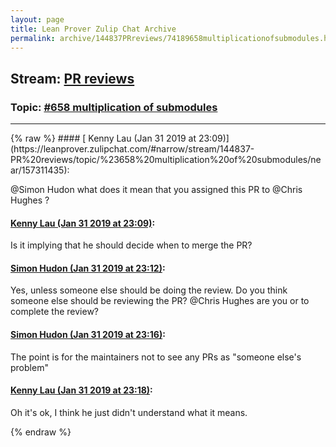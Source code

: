 ```yaml
---
layout: page
title: Lean Prover Zulip Chat Archive 
permalink: archive/144837PRreviews/74189658multiplicationofsubmodules.html
---
```


## Stream: [PR reviews](https://leanprover-community.github.io/archive/144837PRreviews/index.html)
### Topic: [#658 multiplication of submodules](https://leanprover-community.github.io/archive/144837PRreviews/74189658multiplicationofsubmodules.html)

---

<base href="https://leanprover.zulipchat.com">
{% raw %}
#### [ Kenny Lau (Jan 31 2019 at 23:09)](https://leanprover.zulipchat.com/#narrow/stream/144837-PR%20reviews/topic/%23658%20multiplication%20of%20submodules/near/157311435):
<p><span class="user-mention" data-user-id="110026">@Simon Hudon</span> what does it mean that you assigned this PR to <span class="user-mention" data-user-id="110044">@Chris Hughes</span> ?</p>

#### [ Kenny Lau (Jan 31 2019 at 23:09)](https://leanprover.zulipchat.com/#narrow/stream/144837-PR%20reviews/topic/%23658%20multiplication%20of%20submodules/near/157311443):
<p>Is it implying that he should decide when to merge the PR?</p>

#### [ Simon Hudon (Jan 31 2019 at 23:12)](https://leanprover.zulipchat.com/#narrow/stream/144837-PR%20reviews/topic/%23658%20multiplication%20of%20submodules/near/157311673):
<p>Yes, unless someone else should be doing the review. Do you think someone else should be reviewing the PR? <span class="user-mention" data-user-id="110044">@Chris Hughes</span> are you or to complete the review?</p>

#### [ Simon Hudon (Jan 31 2019 at 23:16)](https://leanprover.zulipchat.com/#narrow/stream/144837-PR%20reviews/topic/%23658%20multiplication%20of%20submodules/near/157312017):
<p>The point is for the maintainers not to see any PRs as "someone else's problem"</p>

#### [ Kenny Lau (Jan 31 2019 at 23:18)](https://leanprover.zulipchat.com/#narrow/stream/144837-PR%20reviews/topic/%23658%20multiplication%20of%20submodules/near/157312121):
<p>Oh it's ok, I think he just didn't understand what it means.</p>


{% endraw %}
